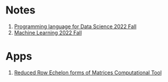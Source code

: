 # Notes

1. [Programming language for Data Science 2022 Fall](https://xiaoxl.github.io/prds22)
2. [Machine Learning 2022 Fall](https://xiaoxl.github.io/ML)


# Apps

1. [Reduced Row Echelon forms of Matrices Computational Tool](https://rref.herokuapp.com)